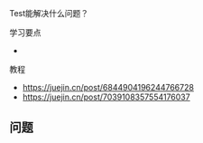 Test能解决什么问题？

学习要点

- 

教程

- https://juejin.cn/post/6844904196244766728
- https://juejin.cn/post/7039108357554176037



## 问题



